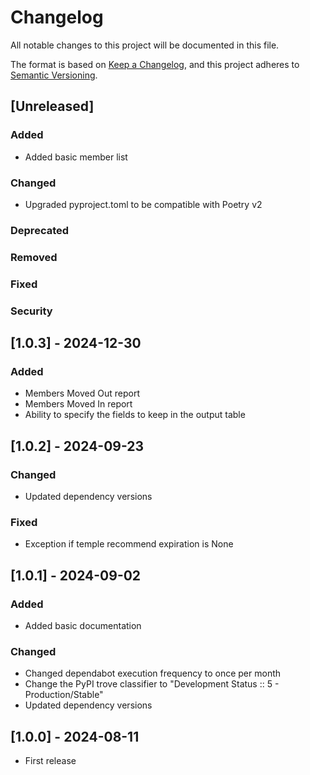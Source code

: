 # Changelog

All notable changes to this project will be documented in this file.

The format is based on [Keep a Changelog](https://keepachangelog.com/en/1.1.0/),
and this project adheres to [Semantic Versioning](https://semver.org/spec/v2.0.0.html).

## [Unreleased]

### Added

- Added basic member list

### Changed

- Upgraded pyproject.toml to be compatible with Poetry v2

### Deprecated
### Removed
### Fixed
### Security

## [1.0.3] - 2024-12-30

### Added
- Members Moved Out report
- Members Moved In report
- Ability to specify the fields to keep in the output table

## [1.0.2] - 2024-09-23

### Changed
- Updated dependency versions

### Fixed
- Exception if temple recommend expiration is None

## [1.0.1] - 2024-09-02

### Added
- Added basic documentation

### Changed

- Changed dependabot execution frequency to once per month
- Change the PyPI trove classifier to "Development Status :: 5 - Production/Stable"
- Updated dependency versions

## [1.0.0] - 2024-08-11

- First release
